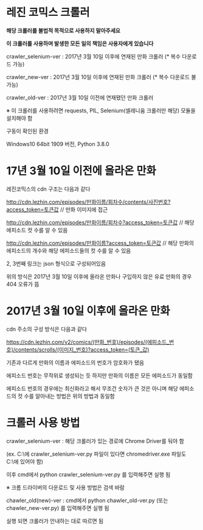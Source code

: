# 레진 코믹스 크롤러
****해당 크롤러를 불법적 목적으로 사용하지 말아주세요****

****이 크롤러를 사용하며 발생한 모든 일의 책임은 사용자에게 있습니다****

crawler_selenium-ver : 2017년 3월 10일 이후에 연재된 만화 크롤러 (* 복수 다운로드 가능)

crawler_new-ver : 2017년 3월 10일 이후에 연재된 만화 크롤러 (* 복수 다운로드 불가능)

crawler_old-ver : 2017년 3월 10일 이전에 연재됐던 만화 크롤러


※ 이 크롤러를 사용하려면 requests, PIL, Selenium(셀레니움 크롤러만 해당) 모듈을 설치해야 함

구동이 확인된 환경

Windows10 64bit 1909 버전, Python 3.8.0


# 17년 3월 10일 이전에 올라온 만화

레진코믹스의 cdn 구조는 다음과 같다

http://cdn.lezhin.com/episodes/만화이름/회차수/contents/사진번호?access_token=토큰값 // 만화 이미지에 접근

http://cdn.lezhin.com/episodes/만화이름/회차수?access_token=토큰값 // 해당 에피소드 컷 수를 알 수 있음

http://cdn.lezhin.com/episodes/만화이름?access_token=토큰값 // 해당 만화의 에피소드의 개수와 해당 에피소드들의 컷 수를 알 수 있음

2, 3번째 링크는 json 형식으로 구성되어있음


위의 방식은 2017년 3월 10일 이후에 올라온 만화나 구입하지 않은 유료 만화의 경우 404 오류가 뜸


# 2017년 3월 10일 이후에 올라온 만화

cdn 주소의 구성 방식은 다음과 같다

https://cdn.lezhin.com/v2/comics/(만화_번호)/episodes/(에피소드_번호)/contents/scrolls/(이미지_번호)?access_token=(토큰_값)

기존과 다르게 만화의 이름과 에피소드의 번호가 암호화가 됐음

에피소드 번호는 무작위로 생성되는 듯 하지만 만화의 이름은 모든 에피소드가 동일함

에피소드 번호의 경우에는 최신화라고 해서 무조건 숫자가 큰 것은 아니며 해당 에피소드의 컷 수를 알아내는 방법은 위의 방법과 동일함

# 크롤러 사용 방법

crawler_selenium-ver : 해당 크롤러가 있는 경로에 Chrome Driver를 둬야 함

(ex. C:\에 crawler_selenium-ver.py 파일이 있다면 chromedriver.exe 파일도 C:\에 있어야 함)

이후 cmd에서 python crawler_selenium-ver.py 를 입력해주면 실행 됨

※ 크롬 드라이버의 다운로드 및 사용 방법은 검색 바람


chawler_old(new)-ver : cmd에서 python chawler_old-ver.py (또는 chawler_new-ver.py) 를 입력해주면 실행 됨

실행 되면 크롤러가 안내하는 대로 따르면 됨
